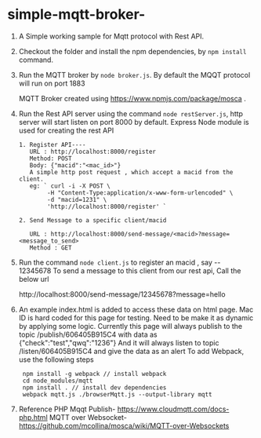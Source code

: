 # simple-mqtt-broker-

1. A Simple working sample for Mqtt protocol with Rest API.
2. Checkout the folder and install the npm dependencies, by `npm install` command.
3. Run the MQTT broker by `node broker.js`. By default the MQQT protocol will run on port 1883

   MQTT Broker created using https://www.npmjs.com/package/mosca .

4. Run the Rest API server using the command `node restServer.js`, http server will
   start listen on port 8000 by default.
    Express Node module is used for creating the  rest API
     
       1. Register API----
          URL : http://localhost:8000/register
          Method: POST
          Body: {"macid":"<mac_id>"}
          A simple http post request , which accept a macid from the client.
          eg: ` curl -i -X POST \
               -H "Content-Type:application/x-www-form-urlencoded" \
               -d "macid=1231" \
               'http://localhost:8000/register' `

       2. Send Message to a specific client/macid

          URL : http://localhost:8000/send-message/<macid>?message=<message_to_send>        
          Method : GET

5. Run the  command `node client.js` to register an macid , say -- 12345678
   To send a message to this client from our rest api,
   Call the below url

   http://localhost:8000/send-message/12345678?message=hello

6. An example index.html is added to access these data on html page. Mac ID is hard coded for this page for testing. Need to be make it as dynamic by applying some logic.
	Currently this page will always publish to the topic /publish/606405B915C4 with data as {"check":"test","qwq":"1236"}
	And it will always listen to topic /listen/606405B915C4 and give the data as an alert
	To add Webpack, use the following steps
	
		npm install -g webpack // install webpack
		cd node_modules/mqtt
		npm install . // install dev dependencies
		webpack mqtt.js ./browserMqtt.js --output-library mqtt

7. Reference
   PHP Mqqt Publish- https://www.cloudmqtt.com/docs-php.html
   MQTT over Websocket- https://github.com/mcollina/mosca/wiki/MQTT-over-Websockets
